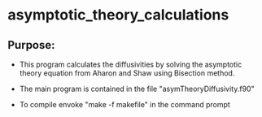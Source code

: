 # asymptotic_theory_calculations

## Purpose:
- This program calculates the diffusivities by solving the asymptotic theory equation from Aharon and Shaw using Bisection method.

- The main program is contained in the file "asymTheoryDiffusivity.f90"

- To compile envoke "make -f makefile" in the command prompt
